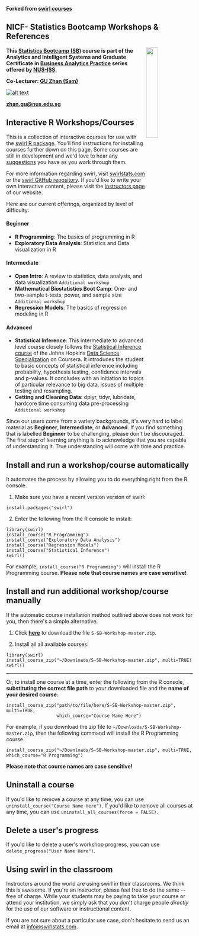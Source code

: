 **Forked from [swirl courses](https://github.com/swirldev/swirl_courses)**
## NICF- Statistics Bootcamp Workshops & References


<img align="right" src='http://www.aisp.sg/images/APP/ISS.jpg' width=25%>



**This [Statistics Bootcamp (SB)](https://www.iss.nus.edu.sg/executive-education/course/detail/nicf-statistics-bootcamp/analytics-and-intelligent-systems "Statistics Bootcamp") course is part of the Analytics and Intelligent Systems and Graduate Certificate in [Business Analytics Practice](https://www.iss.nus.edu.sg/stackable-certificate-programmes/business-analytics/graduate-certificate-in-business-analytics-practice "Business Analytics Practice") series offered by [NUS-ISS](https://www.iss.nus.edu.sg "Institute of Systems Science, National University of Singapore").**

**Co-Lecturer: [GU Zhan (Sam)](https://www.iss.nus.edu.sg/about-us/staff/detail/201/GU%20Zhan "GU Zhan (Sam)")**

[![alt text](https://www.iss.nus.edu.sg/images/default-source/About-Us/7.6.1-teaching-staff/sam-website.tmb-.png "Let's check Sam' profile page")](https://www.iss.nus.edu.sg/about-us/staff/detail/201/GU%20Zhan)

**zhan.gu@nus.edu.sg**


## Interactive R Workshops/Courses
This is a collection of interactive courses for use with the [swirl R package](http://swirlstats.com). You'll find instructions for installing courses further down on this page. Some courses are still in development and we'd love to hear any [suggestions](https://github.com/swirldev/swirl_courses/issues/new) you have as you work through them.

For more information regarding swirl, visit [swirlstats.com](http://swirlstats.com) or the [swirl GitHub repository](https://github.com/swirldev/swirl). If you'd like to write your own interactive content, please visit the [Instructors page](http://swirlstats.com/instructors.html) of our website.

Here are our current offerings, organized by level of difficulty:

#### Beginner

- **R Programming**: The basics of programming in R
- **Exploratory Data Analysis**: Statistics and Data visualization in R

#### Intermediate

- **Open Intro**: A review to statistics, data analysis, and data visualization `Additional workshop`
- **Mathematical Biostatistics Boot Camp**: One- and two-sample t-tests, power, and sample size `Additional workshop` 
- **Regression Models**: The basics of regression modeling in R

#### Advanced

- **Statistical Inference**: This intermediate to advanced level course closely follows the
[Statistical Inference course](https://www.coursera.org/course/statinference) of the Johns Hopkins 
[Data Science Specialization](https://www.coursera.org/specialization/jhudatascience/1) on Coursera. It
introduces the student to basic concepts of statistical inference
including probability, hypothesis testing, confidence intervals and
p-values. It concludes with an initiation to topics of particular
relevance to big data, issues of multiple testing and resampling.
- **Getting and Cleaning Data**: dplyr, tidyr, lubridate, hardcore time consuming data pre-processing `Additional workshop`

Since our users come from a variety backgrounds, it's very hard to label material as **Beginner**, **Intermediate**, or **Advanced**. If you find something that is labelled **Beginner** to be challenging, please don't be discouraged. The first step of learning anything is to acknowledge that you are capable of understanding it. True understanding will come with time and practice.


## Install and run a workshop/course automatically

It automates the process by allowing you to do everything right from the R console.

1) Make sure you have a recent version version of swirl:

```
install.packages("swirl")
```

2) Enter the following from the R console to install:

```
library(swirl)
install_course("R Programming")
install_course("Exploratory Data Analysis")
install_course("Regression Models")
install_course("Statistical Inference")
swirl()
```

For example, `install_course("R Programming")` will install the R Programming course. **Please note that course names are case sensitive!**


## Install and run additional workshop/course manually

If the automatic course installation method outlined above does not work for you, then there's a simple alternative.

1) Click [**here**](https://github.com/telescopeuser/S-SB-Workshop/archive/master.zip "S-SB-Workshop-master.zip") to download the file `S-SB-Workshop-master.zip`.

2) Install all all available courses:

```
library(swirl)
install_course_zip("~/Downloads/S-SB-Workshop-master.zip", multi=TRUE)
swirl()
```

---

Or, to install one course at a time, enter the following from the R console, **substituting the correct file path** to your downloaded file and the **name of your desired course**:

```
install_course_zip("path/to/file/here/S-SB-Workshop-master.zip", multi=TRUE, 
                   which_course="Course Name Here")
```

For example, if you download the zip file to `~/Downloads/S-SB-Workshop-master.zip`, then the following command will install the R Programming course.

```
install_course_zip("~/Downloads/S-SB-Workshop-master.zip", multi=TRUE, which_course="R Programming")
```

**Please note that course names are case sensitive!**


## Uninstall a course

If you'd like to remove a course at any time, you can use `uninstall_course("Course Name Here")`.
If you'd like to remove all courses at any time, you can use `uninstall_all_courses(force = FALSE)`.

## Delete a user's progress

If you'd like to delete a user's workshop progress, you can use `delete_progress("User Name Here")`.

## Using swirl in the classroom

Instructors around the world are using swirl in their classrooms. We think this is awesome. If you're an instructor, please feel free to do the same -- free of charge. While your students may be paying to take your course or attend your institution, we simply ask that you don't charge people *directly* for the use of our software or instructional content.

If you are not sure about a particular use case, don't hesitate to send us an email at info@swirlstats.com.

